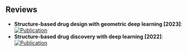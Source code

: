 
## **Reviews**
- **Structure-based drug design with geometric deep learning [2023]**:   
	[![Publication](https://img.shields.io/badge/Publication-Citations:50-blue?style=for-the-badge&logo=bookstack)](https://doi.org/10.1016/j.sbi.2023.102548)  
- **Structure-based drug discovery with deep learning [2022]**:   
	[![Publication](https://img.shields.io/badge/Publication-Citations:20-blue?style=for-the-badge&logo=bookstack)](https://doi.org/10.1002/cbic.202200776)  
